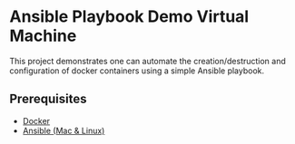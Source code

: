 # Ansible Playbook Demo Virtual Machine
This project demonstrates one can automate the creation/destruction and configuration of docker containers using a simple Ansible playbook.

## Prerequisites
- [Docker](https://docs.docker.com/engine/install/ubuntu/#install-docker-engine) 
- [Ansible (Mac & Linux)](https://docs.ansible.com/ansible/latest/installation_guide/intro_installation.html) 
